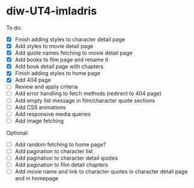 # diw-UT4-imladris

To do:
- [x] Finish adding styles to character detail page
- [x] Add styles to movie detail page
- [x] Add quote names fetching to movie detail page
- [x] Add books to film page and rename it
- [x] Add book detail page with chapters
- [x] Finish adding styles to home page
- [x] Add 404 page
- [ ] Review and apply criteria
- [ ] Add error handling to fetch methods (redirect to 404 page)
- [ ] Add empty list message in film/character quote sections
- [ ] Add CSS animations
- [ ] Add responsive media queries
- [ ] Add image fetching
 
Optional:
- [ ] Add random fetching to home page?
- [ ] Add pagination to character list
- [ ] Add pagination to character detail quotes
- [ ] Add pagination to film detail chapters
- [ ] Add movie name and link to character quotes in character detail page and in homepage
